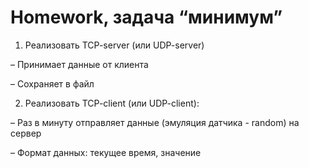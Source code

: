 # Homework, задача “минимум”

1. Реализовать TCP-server (или UDP-server)

– Принимает данные от клиента

– Сохраняет в файл


2. Реализовать TCP-client (или UDP-client):

– Раз в минуту отправляет данные (эмуляция датчика - random) на сервер

– Формат данных: текущее время, значение
